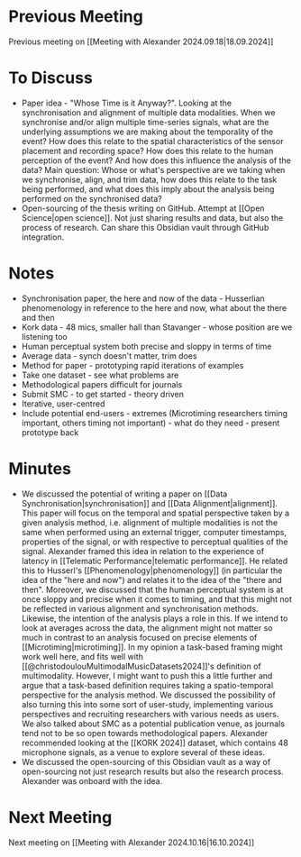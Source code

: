# **Previous Meeting**

Previous meeting on [[Meeting with Alexander 2024.09.18|18.09.2024]]

# **To Discuss**

- Paper idea - "Whose Time is it Anyway?". Looking at the synchronisation and alignment of multiple data modalities. When we synchronise and/or align multiple time-series signals, what are the underlying assumptions we are making about the temporality of the event? How does this relate to the spatial characteristics of the sensor placement and recording space? How does this relate to the human perception of the event? And how does this influence the analysis of the data? Main question: Whose or what's perspective are we taking when we synchronise, align, and trim data, how does this relate to the task being performed, and what does this imply about the analysis being performed on the synchronised data?
- Open-sourcing of the thesis writing on GitHub. Attempt at [[Open Science|open science]]. Not just sharing results and data, but also the process of research. Can share this Obsidian vault through GitHub integration.
# **Notes**

- Synchronisation paper, the here and now of the data - Husserlian phenomenology in reference to the here and now, what about the there and then
- Kork data - 48 mics, smaller hall than Stavanger - whose position are we listening too
- Human perceptual system both precise and sloppy in terms of time
- Average data - synch doesn't matter, trim does
- Method for paper - prototyping rapid iterations of examples
- Take one dataset - see what problems are
- Methodological papers difficult for journals
- Submit SMC - to get started - theory driven
- Iterative, user-centred
- Include potential end-users - extremes (Microtiming researchers timing important, others timing not important) - what do they need - present prototype back

# **Minutes**

- We discussed the potential of writing a paper on [[Data Synchronisation|synchronisation]] and [[Data Alignment|alignment]]. This paper will focus on the temporal and spatial perspective taken by a given analysis method, i.e. alignment of multiple modalities is not the same when performed using an external trigger, computer timestamps, properties of the signal, or with respective to perceptual qualities of the signal. Alexander framed this idea in relation to the experience of latency in [[Telematic Performance|telematic performance]]. He related this to Husserl's [[Phenomenology|phenomenology]] (in particular the idea of the "here and now") and relates it to the idea of the "there and then". Moreover, we discussed that the human perceptual system is at once sloppy and precise when it comes to timing, and that this might not be reflected in various alignment and synchronisation methods. Likewise, the intention of the analysis plays a role in this. If we intend to look at averages across the data, the alignment might not matter so much in contrast to an analysis focused on precise elements of [[Microtiming|microtiming]]. In my opinion a task-based framing might work well here, and fits well with [[@christodoulouMultimodalMusicDatasets2024]]'s definition of multimodality. However, I might want to push this a little further and argue that a task-based definition requires taking a spatio-temporal perspective for the analysis method. We discussed the possibility of also turning this into some sort of user-study, implementing various perspectives and recruiting researchers with various needs as users. We also talked about SMC as a potential publication venue, as journals tend not to be so open towards methodological papers. Alexander recommended looking at the [[KORK 2024]] dataset, which contains 48 microphone signals, as a venue to explore several of these ideas.
- We discussed the open-sourcing of this Obsidian vault as a way of open-sourcing not just research results but also the research process. Alexander was onboard with the idea.
# **Next Meeting**

Next meeting on [[Meeting with Alexander 2024.10.16|16.10.2024]]


